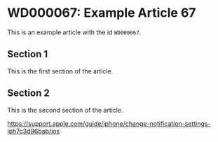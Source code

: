 # WD000067: Example Article 67

This is an example article with the id `WD000067`.

## Section 1

This is the first section of the article.

## Section 2

This is the second section of the article.

https://support.apple.com/guide/iphone/change-notification-settings-iph7c3d96bab/ios
